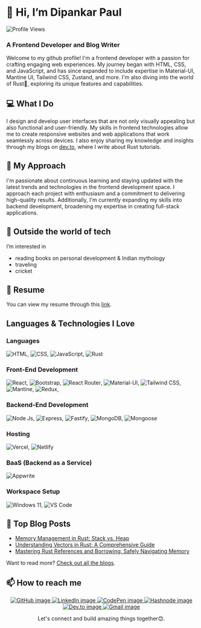 # 👋 Hi, I’m Dipankar Paul

![Profile Views](https://komarev.com/ghpvc/?username=dipankarpaul2k&style=for-the-badge&base=100)

### A Frontend Developer and Blog Writer

Welcome to my github profile! I'm a frontend developer with a passion for crafting engaging web experiences. My journey began with HTML, CSS, and JavaScript, and has since expanded to include expertise in Material-UI, Mantine UI, Tailwind CSS, Zustand, and more. I'm also diving into the world of Rust🦀, exploring its unique features and capabilities.

## 💻 What I Do

I design and develop user interfaces that are not only visually appealing but also functional and user-friendly. My skills in frontend technologies allow me to create responsive websites and web applications that work seamlessly across devices. I also enjoy sharing my knowledge and insights through my blogs on [dev.to](https://dev.to/dipankarpaul), where I write about Rust tutorials.

## 🚀 My Approach

I'm passionate about continuous learning and staying updated with the latest trends and technologies in the frontend development space. I approach each project with enthusiasm and a commitment to delivering high-quality results. Additionally, I'm currently expanding my skills into backend development, broadening my expertise in creating full-stack applications.

## 👀 Outside the world of tech
I’m interested in
- reading books on personal development & Indian mythology
- traveling
- cricket

## 📝 Resume

You can view my resume through this [link](https://dipankarpaul2k.github.io/resume/).

## Languages & Technologies I Love

### Languages
![HTML](https://img.shields.io/badge/HTML-E34F26?style=for-the-badge&logo=html5&logoColor=white),
![CSS](https://img.shields.io/badge/CSS-1572B6?style=for-the-badge&logo=css3&logoColor=white),
![JavaScript](https://img.shields.io/badge/JavaScript-323330?style=for-the-badge&logo=JavaScript&logoColor=white),
![Rust](https://img.shields.io/badge/Rust-F3633D?style=for-the-badge&logo=Rust&logoColor=white)

### Front-End Development
![React](https://img.shields.io/badge/React-20232A?style=for-the-badge&logo=React&logoColor=white),
![Bootstrap](https://img.shields.io/badge/Bootstrap-563D7C?style=for-the-badge&logo=Bootstrap&logoColor=white),
![React Router](https://img.shields.io/badge/React_Router-CA4245?style=for-the-badge&logo=React-Router&logoColor=white),
![Material-UI](https://img.shields.io/badge/Material_UI-007ACC?style=for-the-badge&logo=Mui&logoColor=white),
![Tailwind CSS](https://img.shields.io/badge/Tailwind-007ACC?style=for-the-badge&logo=Tailwind-Css&logoColor=white),
![Mantine](https://img.shields.io/badge/Mantine-339AF0.svg?style=for-the-badge&logo=Mantine&logoColor=white),
![Redux](https://img.shields.io/badge/Redux-593D88?style=for-the-badge&logo=Redux&logoColor=white),

### Backend-End Development
![Node Js](https://img.shields.io/badge/Node_Js-417E38?style=for-the-badge&logo=Node.Js&logoColor=white),
![Express](https://img.shields.io/badge/express-242526?style=for-the-badge&logo=express&logoColor=white),
![Fastify](https://img.shields.io/badge/Fastify-242526?style=for-the-badge&logo=Fastify&logoColor=white),
![MongoDB](https://img.shields.io/badge/MongoDB-417E38?style=for-the-badge&logo=MongoDB&logoColor=white),
![Mongoose](https://img.shields.io/badge/Mongoose-880000?style=for-the-badge&logo=Mongoose&logoColor=white)

### Hosting
![Vercel](https://img.shields.io/badge/Vercel-000000.svg?style=for-the-badge&logo=Vercel&logoColor=white),
![Netlify](https://img.shields.io/badge/Netlify-00C7B7.svg?style=for-the-badge&logo=Netlify&logoColor=white)

### BaaS (Backend as a Service)
![Appwrite](https://img.shields.io/badge/Appwrite-FD366E.svg?style=for-the-badge&logo=Appwrite&logoColor=white)

### Workspace Setup
![Windows 11](https://img.shields.io/badge/Windows-007ACC?style=for-the-badge&logo=Windows&logoColor=white), 
![VS Code](https://img.shields.io/badge/VS_Code-007ACC?style=for-the-badge&logo=visual-studio-code&logoColor=white)

## 📝 Top Blog Posts
- [Memory Management in Rust: Stack vs. Heap](https://dev.to/dipankarpaul/memory-management-in-rust-stack-vs-heap-3m45)
- [Understanding Vectors in Rust: A Comprehensive Guide](https://dev.to/dipankarpaul/understanding-vectors-in-rust-a-comprehensive-guide-1j7p)
- [Mastering Rust References and Borrowing: Safely Navigating Memory](https://dev.to/dipankarpaul/mastering-rust-references-and-borrowing-safely-navigating-memory-15d5)

Want to read more? [Check out all the blogs](https://dev.to/dipankarpaul).

## 📫 How to reach me

<div align='center'>
  <p>
    <a href='https://github.com/dipankarpaul2k'>
      <img src="https://img.shields.io/badge/GitHub-181717.svg?style=for-the-badge&logo=GitHub&logoColor=white" alt="GitHub image"/>
    </a>
    <a href='https://www.linkedin.com/in/iamdipankarpaul/'>
      <img src="https://img.shields.io/badge/LinkedIn-0A66C2.svg?style=for-the-badge&logo=LinkedIn&logoColor=white" alt="LinkedIn image"/>
    </a>
    <a href='https://codepen.io/dipankarpaul2k'>
      <img src="https://img.shields.io/badge/CodePen-000000.svg?style=for-the-badge&logo=CodePen&logoColor=white" alt="CodePen image"/>
    </a>
    <a href='https://iamdipankarpaul.hashnode.dev/'>
      <img src="https://img.shields.io/badge/Hashnode-2962FF.svg?style=for-the-badge&logo=Hashnode&logoColor=white" alt="Hashnode image"/>
    </a>
    <a href='https://dev.to/dipankarpaul'>
      <img src="https://img.shields.io/badge/dev.to-0A0A0A.svg?style=for-the-badge&logo=devdotto&logoColor=white" alt="Dev.to image"/>
    </a>
    <a href='mailto:dipankarpaul.dev@gmail.com'>
      <img src="https://img.shields.io/badge/Gmail-EA4335.svg?style=for-the-badge&logo=Gmail&logoColor=white" alt="Gmail image"/>
    </a>
  </p>
  <p>Let's connect and build amazing things together😊.</p>
</div>

